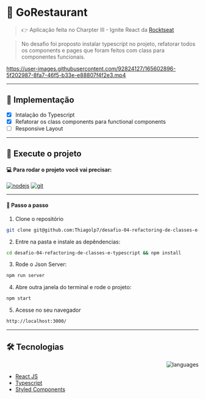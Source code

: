  # 🍝 GoRestaurant
> 👉 Aplicação feita no Charpter III - Ignite React da <a href="https://github.com/Rocketseat" target="_blank">Rocktseat</a>

> No desafio foi proposto instalar typescript no projeto, refatorar todos os components e pages que foram feitos com class para componentes funcionais.

https://user-images.githubusercontent.com/92824127/165602896-5f202987-8fa7-46f5-b33e-e88807f4f2e3.mp4

---

## 📌 Implementação

- [x] Intalação do Typescript
- [x] Refatorar os class components para functional components
- [ ] Responsive Layout

---
## :rocket: Execute o projeto

#### 💻 Para rodar o projeto você vai precisar:
<a href="https://nodejs.org/en/" target="_blank"><img src="https://img.shields.io/badge/Node-v16.13.2-brightgreen" alt="nodejs"></a>
<a href="https://git-scm.com/" target="_blank"><img src="https://img.shields.io/badge/Git-2.35.1%20-red" alt="git"></a> 

---
#### :compass: Passo a passo

1. Clone o repositório 
```bash
git clone git@github.com:Thiagolp7/desafio-04-refactoring-de-classes-e-typescript.git
```

2. Entre na pasta e instale as depêndencias:
```bash
cd desafio-04-refactoring-de-classes-e-typescript && npm install
```

3. Rode o Json Server:
```bash
npm run server 
```

4. Abre outra janela do terminal e rode o projeto:
```bash
npm start
```

5. Acesse no seu navegador 
```bash
http://localhost:3000/
```

--- 
## :hammer_and_wrench: Tecnologias

<div align="right"> 
  
  ![languages](https://img.shields.io/github/languages/count/thiagolp7/desafio-04-refactoring-de-classes-e-typescript) 

</div>

- <a href="https://reactjs.org/"> React JS </a>
- <a href="https://www.typescriptlang.org/"> Typescript </a>
- <a href="https://styled-components.com/"> Styled Components </a>
